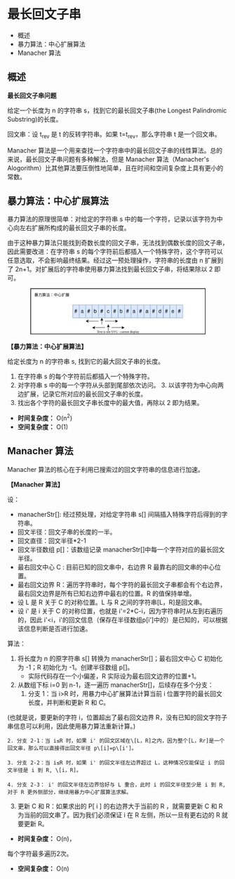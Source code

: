 # 最长回文子串

- 概述
- 暴力算法：中心扩展算法
- Manacher 算法

## 概述

**最长回文子串问题**

给定一个长度为 n 的字符串 s，找到它的最长回文子串(the Longest Palindromic Substring)的长度。

回文串：设 t<sub>rev</sub> 是 t 的反转字符串。如果 t=t<sub>rev</sub>，那么字符串 t 是一个回文串。

Manacher 算法是一个用来查找一个字符串中的最长回文子串的线性算法。总的来说，最长回文子串问题有多种解法，但是 Manacher 算法（Manacher's Alogorithm）比其他算法要压倒性地简单，且在时间和空间复杂度上具有更小的常数。

## 暴力算法：中心扩展算法

暴力算法的原理很简单：对给定的字符串 s 中的每一个字符，记录以该字符为中心向左右扩展所构成的最长回文子串的长度。

由于这种暴力算法只能找到奇数长度的回文子串，无法找到偶数长度的回文子串，因此需要改进：在字符串 s 的每个字符前后都插入一个特殊字符，这个字符可以任意选取，不会影响最终结果。经过这一预处理操作，字符串的长度由 n 扩展到了 2n+1。对扩展后的字符串使用暴力算法找到最长回文子串，将结果除以 2 即可。

<div align="center">
    <img src="https://github.com/TBD2021/Salt-and-Computer-Science/blob/main/Algorithms/img/Manacher1.svg" width="400px">
</div>

**【暴力算法：中心扩展算法】**

给定长度为 n 的字符串 s, 找到它的最大回文子串的长度。

1. 在字符串 s 的每个字符前后都插入一个特殊字符。
2. 对字符串 s 中的每一个字符从头部到尾部依次访问。
   3. 以该字符为中心向两边扩展，记录它所对应的最长回文子串的长度。
3. 找出各个字符的最长回文子串长度中的最大值，再除以 2 即为结果。

- **时间复杂度：** O(n<sup>2</sup>)
- **空间复杂度：** O(1)

## Manacher 算法

Manacher 算法的核心在于利用已搜索过的回文字符串的信息进行加速。

**【Manacher 算法】**

设：
  - manacherStr[]: 经过预处理，对给定字符串 s[] 间隔插入特殊字符后得到的字符串。
  - 回文半径：回文子串的长度的一半。
  - 回文直径：回文半径*2-1
  - 回文半径数组 p[]：该数组记录 manacherStr[]中每一个字符对应的最长回文半径。
  - 最右回文中心 C : 目前已知的回文串中，右边界 R 最靠右的回文串的中心位置。
  - 最右回文边界 R：遍历字符串时，每个字符的最长回文子串都会有个右边界，最右回文边界是所有已知右边界中最右的位置。R 的值保持单增。
  - 设 L 是 R 关于 C 的对称位置。L 与 R 之间的字符串\[L，R]是回文串。
  - 设 i' 是 i 关于 C 的对称位置，也就是 i'=2*C-i，因为字符串时从左到右遍历的，因此 i'<i，i'的回文信息（保存在半径数组p\[i']中的）是已知的，可以根据该信息判断是否进行加速。

算法：

1. 将长度为 n 的原字符串 s[] 转换为 manacherStr[]；最右回文中心 C 初始化为 -1；R 初始化为 -1。创建半径数组 p[]。
   - 实际代码存在一个小偏差，R 实际设为最右回文边界的位置+1。 
2. 从数组下标 i=0 到 n-1，逐一遍历 manacherStr[]，后续存在多个分支：
    1. 分支 1：当 i>R 时，用暴力中心扩展算法计算当前 i 位置字符的最长回文长度，并判断和更新 R 和 C。

(也就是说，要更新的字符 i，位置超出了最右回文边界 R，没有已知的回文字符子串信息可以利用，因此使用暴力算法重新计算。)

    2. 分支 2-1：当 i≤R 时，如果 i' 的回文区域在\[L，R]之内，因为整个[L，Rr]是一个回文串，那么可以直接得出回文半径 p\[i]=p\[i']。

    3. 分支 2-2：当 i≤R 时，如果 i' 的回文半径左边界超过 L，这种情况仅能保证 i 的回文半径是 i 到 R, \[i，R]。

    4. 分支 2-3： i' 的回文半径左边界恰好与 L 重合，此时 i 的回文半径至少是 i 到 R, 对于 R 更外侧部分，继续用暴力中心扩展算法求解。

  3. 更新 C 和 R：如果求出的 P\[ i ] 的右边界大于当前的 R ，就需要更新 C 和 R 为当前的回文串了。因为我们必须保证 i 在 R 左侧，所以一旦有更右边的 R 就要更新 R。

- **时间复杂度：** O(n)，

每个字符最多遍历2次。

- **空间复杂度：** O(n)
